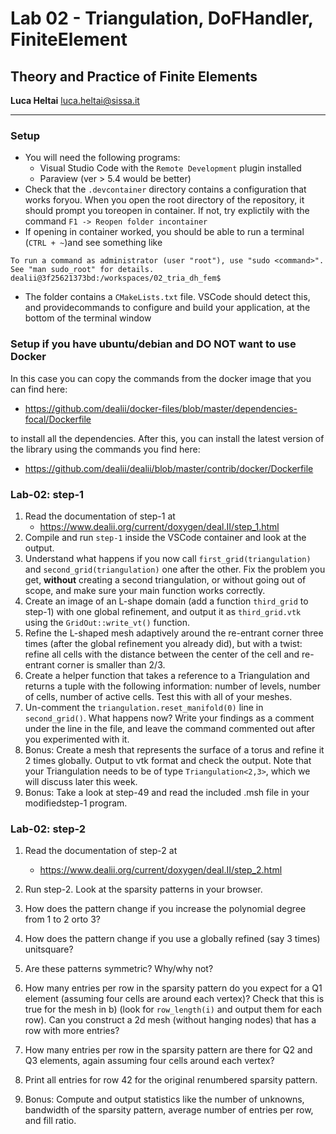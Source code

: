 #  Lab 02 - Triangulation, DoFHandler, FiniteElement
## Theory and Practice of Finite Elements

**Luca Heltai** <luca.heltai@sissa.it>

* * * * *


###  Setup

- You will need the following programs:
  - Visual Studio Code with the `Remote Development` plugin installed
  - Paraview (ver > 5.4 would be better)
-  Check that the `.devcontainer` directory contains a configuration that works foryou. When you open the root directory of the repository, it should prompt you toreopen in container. If not, try explictily with the command `F1 -> Reopen folder incontainer`
- If opening in container worked, you should be able to run a terminal (`CTRL + ~`)and see something like
```
To run a command as administrator (user "root"), use "sudo <command>".
See "man sudo_root" for details.
dealii@3f25621373bd:/workspaces/02_tria_dh_fem$ 
```
- The folder contains a `CMakeLists.txt` file. VSCode should detect this, and providecommands to configure and build your application, at the bottom of the terminal window


### Setup if you have ubuntu/debian and DO NOT want to use Docker

In this case you can copy the commands from the docker image that you can find here:

- <https://github.com/dealii/docker-files/blob/master/dependencies-focal/Dockerfile>

to install all the dependencies. After this, you can install the latest version 
of the library using the commands you find here:

- <https://github.com/dealii/dealii/blob/master/contrib/docker/Dockerfile>

### Lab-02: step-1

1.  Read the documentation of step-1 at
    -   <https://www.dealii.org/current/doxygen/deal.II/step_1.html>
2. Compile and run `step-1` inside the VSCode container and look at the output.
3. Understand what happens if you now call `first_grid(triangulation)` and `second_grid(triangulation)` one after the other. Fix the problem you get, **without** creating a second triangulation, or without going out of scope, and make sure your main function works correctly.
4. Create an image of an L-shape domain (add a function `third_grid` to step-1) 
   with one global refinement, and output it as `third_grid.vtk` using the `GridOut::write_vt()` function.
5. Refine the L-shaped mesh adaptively around the re-entrant corner
   three times (after the global refinement you already did), but with a twist: refine all cells with the distance
   between the center of the cell and re-entrant corner is smaller than
   2/3.
6. Create a helper function that takes a reference to a Triangulation and 
   returns a tuple with  the following information: number of levels, number of cells, number of active cells. Test this with all of your meshes.
7. Un-comment the `triangulation.reset_manifold(0)` line in
   `second_grid()`. What happens now? Write your findings as a comment under the line in the file, and leave the command commented out after you experimented with it.
8. Bonus: Create a mesh that represents the surface of a torus and refine
   it 2 times globally. Output to vtk format and check the output. Note
   that your Triangulation needs to be of type ``Triangulation<2,3>``,
   which we will discuss later this week.
9. Bonus: Take a look at step-49 and read the included .msh file in your modifiedstep-1 program.

### Lab-02: step-2

 1. Read the documentation of step-2 at
    -  <https://www.dealii.org/current/doxygen/deal.II/step_2.html>

 1. Run step-2. Look at the sparsity patterns in your browser.

 2. How does the pattern change if you increase the polynomial degree from 1 to 2 orto 3?

 3. How does the pattern change if you use a globally refined (say 3 times) unitsquare?

 4. Are these patterns symmetric? Why/why not?

 5. How many entries per row in the sparsity pattern do you expect for a
    Q1 element (assuming four cells are around each vertex)? Check that
    this is true for the mesh in b) (look for `row_length(i)` and output
    them for each row). Can you construct a 2d mesh (without hanging
    nodes) that has a row with more entries?

 6. How many entries per row in the sparsity pattern are there for Q2 and
    Q3 elements, again assuming four cells around each vertex?

 7. Print all entries for row 42 for the original renumbered sparsity
     pattern.

 8. Bonus: Compute and output statistics like the number of
    unknowns, bandwidth of the sparsity pattern, average number of
    entries per row, and fill ratio.
